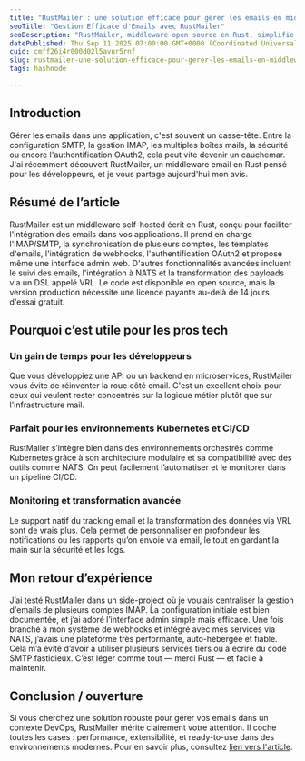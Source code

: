```yaml
---
title: "RustMailer : une solution efficace pour gérer les emails en middleware avec Rust"
seoTitle: "Gestion Efficace d'Emails avec RustMailer"
seoDescription: "RustMailer, middleware open source en Rust, simplifie la gestion des emails avec des fonctionnalités avancées et intégration DevOps"
datePublished: Thu Sep 11 2025 07:00:00 GMT+0000 (Coordinated Universal Time)
cuid: cmff26i4r000d02l5avur5rnf
slug: rustmailer-une-solution-efficace-pour-gerer-les-emails-en-middleware-avec-rust
tags: hashnode

---
```


## Introduction
Gérer les emails dans une application, c'est souvent un casse-tête. Entre la configuration SMTP, la gestion IMAP, les multiples boîtes mails, la sécurité ou encore l'authentification OAuth2, cela peut vite devenir un cauchemar. J'ai récemment découvert RustMailer, un middleware email en Rust pensé pour les développeurs, et je vous partage aujourd'hui mon avis.
## Résumé de l’article
RustMailer est un middleware self-hosted écrit en Rust, conçu pour faciliter l'intégration des emails dans vos applications. Il prend en charge l'IMAP/SMTP, la synchronisation de plusieurs comptes, les templates d'emails, l'intégration de webhooks, l'authentification OAuth2 et propose même une interface admin web. D'autres fonctionnalités avancées incluent le suivi des emails, l'intégration à NATS et la transformation des payloads via un DSL appelé VRL. Le code est disponible en open source, mais la version production nécessite une licence payante au-delà de 14 jours d'essai gratuit. 
## Pourquoi c’est utile pour les pros tech 
### Un gain de temps pour les développeurs 
Que vous développiez une API ou un backend en microservices, RustMailer vous évite de réinventer la roue côté email. C'est un excellent choix pour ceux qui veulent rester concentrés sur la logique métier plutôt que sur l'infrastructure mail. 
### Parfait pour les environnements Kubernetes et CI/CD 
RustMailer s’intègre bien dans des environnements orchestrés comme Kubernetes grâce à son architecture modulaire et sa compatibilité avec des outils comme NATS. On peut facilement l’automatiser et le monitorer dans un pipeline CI/CD. 
### Monitoring et transformation avancée
Le support natif du tracking email et la transformation des données via VRL sont de vrais plus. Cela permet de personnaliser en profondeur les notifications ou les rapports qu’on envoie via email, le tout en gardant la main sur la sécurité et les logs. 
## Mon retour d’expérience 
J’ai testé RustMailer dans un side-project où je voulais centraliser la gestion d'emails de plusieurs comptes IMAP. La configuration initiale est bien documentée, et j’ai adoré l’interface admin simple mais efficace. Une fois branché à mon système de webhooks et intégré avec mes services via NATS, j’avais une plateforme très performante, auto-hébergée et fiable. Cela m’a évité d’avoir à utiliser plusieurs services tiers ou à écrire du code SMTP fastidieux. C’est léger comme tout — merci Rust — et facile à maintenir. 
## Conclusion / ouverture 
Si vous cherchez une solution robuste pour gérer vos emails dans un contexte DevOps, RustMailer mérite clairement votre attention. Il coche toutes les cases : performance, extensibilité, et ready-to-use dans des environnements modernes. Pour en savoir plus, consultez [lien vers l'article](https://api.daily.dev/r/35SlLUzx9).